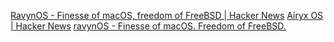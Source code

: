
[RavynOS - Finesse of macOS, freedom of FreeBSD | Hacker News](https://news.ycombinator.com/item?id=32492514)
[Airyx OS | Hacker News](https://news.ycombinator.com/item?id=28068542)
[ravynOS - Finesse of macOS. Freedom of FreeBSD.](https://ravynos.com/)
